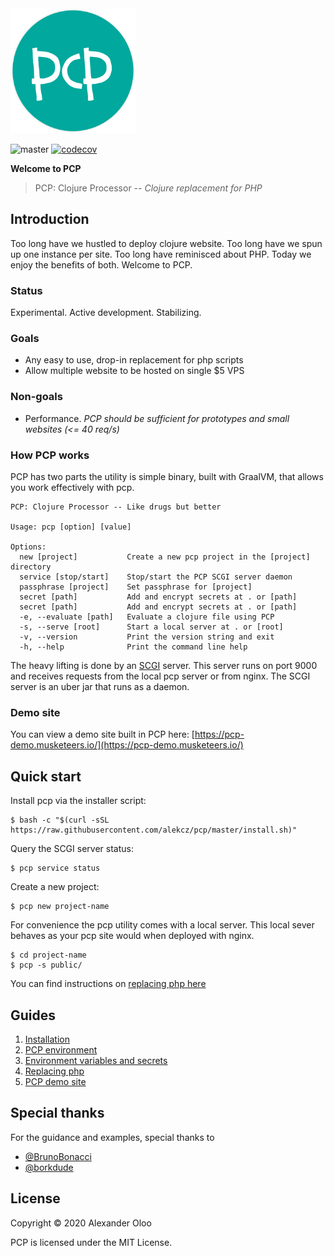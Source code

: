 <img src="assets/logo/logo-alt.svg" width="200px">

![master](https://github.com/alekcz/pcp/workflows/master/badge.svg) [![codecov](https://codecov.io/gh/alekcz/pcp/branch/master/graph/badge.svg)](https://codecov.io/gh/alekcz/pcp)

**Welcome to PCP**

> PCP: Clojure Processor -- _Clojure replacement for PHP_  

## Introduction

Too long have we hustled to deploy clojure website. Too long have we spun up one instance per site. Too long have reminisced about PHP. Today we enjoy the benefits of both. Welcome to PCP.

### Status
Experimental. Active development. Stabilizing.    

### Goals

* Any easy to use, drop-in replacement for php scripts
* Allow multiple website to be hosted on single $5 VPS

### Non-goals

* Performance.  _PCP should be sufficient for prototypes and small websites  (<= 40 req/s)_

### How PCP works
PCP has two parts the utility is simple binary, built with GraalVM, that allows you work effectively with pcp. 
```
PCP: Clojure Processor -- Like drugs but better

Usage: pcp [option] [value]

Options:
  new [project]           Create a new pcp project in the [project] directory
  service [stop/start]    Stop/start the PCP SCGI server daemon
  passphrase [project]    Set passphrase for [project]
  secret [path]           Add and encrypt secrets at . or [path]
  secret [path]           Add and encrypt secrets at . or [path]
  -e, --evaluate [path]   Evaluate a clojure file using PCP
  -s, --serve [root]      Start a local server at . or [root]
  -v, --version           Print the version string and exit
  -h, --help              Print the command line help
```      
The heavy lifting is done by an [SCGI](https://en.wikipedia.org/wiki/Simple_Common_Gateway_Interface) server. This server runs on port 9000 and receives requests from the local pcp server or from nginx. The SCGI server is an uber jar that runs as a daemon.

### Demo site

You can view a demo site built in PCP here: [https://pcp-demo.musketeers.io/](https://pcp-demo.musketeers.io/)

## Quick start
Install pcp via the installer script:
``` shellsession
$ bash -c "$(curl -sSL https://raw.githubusercontent.com/alekcz/pcp/master/install.sh)"
```

Query the SCGI server status:
``` shellsession
$ pcp service status
```

Create a new project:
``` shellsession
$ pcp new project-name
```

For convenience the pcp utility comes with a local server. This local sever behaves as your pcp site would when deployed with nginx. 

``` shellsession
$ cd project-name
$ pcp -s public/
```

You can find instructions on [replacing php here](./docs/replacing-php.md)

## Guides

1. [Installation](./docs/installation.md)
2. [PCP environment](./docs/pcp-environment.md)
3. [Environment variables and secrets](./docs/environment-variables-and-secrets.md)
4. [Replacing php](./docs/replacing-php.md)
5. [PCP demo site](https://pcp-demo.musketeers.io/)

## Special thanks
For the guidance and examples, special thanks to

- [@BrunoBonacci](https://github.com/BrunoBonacci) 
- [@borkdude](https://github.com/borkdude) 

## License

Copyright © 2020 Alexander Oloo

PCP is licensed under the MIT License.